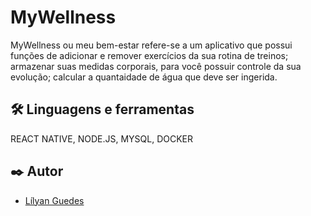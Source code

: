 # MyWellness

MyWellness ou meu bem-estar refere-se a um aplicativo que possui funções de adicionar e remover exercícios da sua rotina de treinos; armazenar suas medidas corporais, para você possuir controle da sua evolução; calcular a quantaidade de água que deve ser ingerida.

## 🛠️ Linguagens e ferramentas

REACT NATIVE, NODE.JS, MYSQL, DOCKER


## ✒️ Autor

- [Lílyan Guedes](https://www.linkedin.com/in/lilyan-guedes/)

